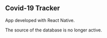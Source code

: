 ## Covid-19 Tracker

App developed with React Native. 

The source of the database is no longer active.